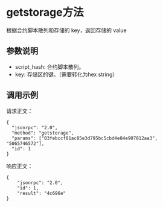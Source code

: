 # getstorage方法

根据合约脚本散列和存储的 key，返回存储的 value

## 参数说明

- script_hash: 合约脚本散列。
- key: 存储区的键。（需要转化为hex string）

## 调用示例

请求正文：

```
{
  "jsonrpc": "2.0",
  "method": "getstorage",
  "params": ["03febccf81ac85e3d795bc5cbd4e84e907812aa3", "5065746572"],
  "id": 1
}
```

响应正文：

```
{
    "jsonrpc": "2.0",
    "id": 1,
    "result": "4c696e"
}
```

